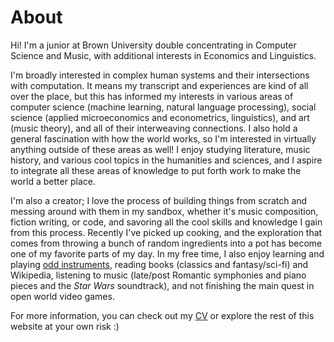 # About

Hi! I'm a junior at Brown University double concentrating in Computer Science and Music, with additional interests in Economics and Linguistics.

I'm broadly interested in complex human systems and their intersections with computation. It means my transcript and experiences are kind of all over the place, but this has informed my interests in various areas of computer science (machine learning, natural language processing), social science (applied microeconomics and econometrics, linguistics), and art (music theory), and all of their interweaving connections. I also hold a general fascination with how the world works, so I'm interested in virtually anything outside of these areas as well! I enjoy studying literature, music history, and various cool topics in the humanities and sciences, and I aspire to integrate all these areas of knowledge to put forth work to make the world a better place.

I'm also a creator; I love the process of building things from scratch and messing around with them in my sandbox, whether it's music composition, fiction writing, or code, and savoring all the cool skills and knowledge I gain from this process. Recently I've picked up cooking, and the exploration that comes from throwing a bunch of random ingredients into a pot has become one of my favorite parts of my day. In my free time, I also enjoy learning and playing [odd instruments](https://www.instagram.com/evotamatone/), reading books (classics and fantasy/sci-fi) and Wikipedia, listening to music (late/post Romantic symphonies and piano pieces and the *Star Wars* soundtrack), and not finishing the main quest in open world video games.

For more information, you can check out my [CV](https://www.youtube.com/watch?v=dQw4w9WgXcQ) or explore the rest of this website at your own risk :)
